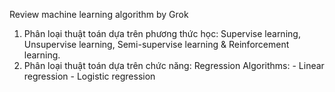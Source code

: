 Review machine learning algorithm by Grok
1. Phân loại thuật toán dựa trên phương thức học:
	Supervise learning, Unsupervise learning, Semi-supervise learning & Reinforcement learning.
2. Phân loại thuật toán dựa trên chức năng:
	Regression Algorithms:
		- Linear regression
		- Logistic regression
